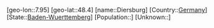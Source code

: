 ﻿---
location: [48.4,7.95]
type: City
tags:
- geo/City


SpocWebEntityId: 29787
isDeleted: false
confidential: public

---
[geo-lon::7.95]
[geo-lat::48.4]
[name::Diersburg]
[Country::[Germany](geo/Continent/Europe/Germany.md)]
[State::[Baden-Wuerttemberg](geo/Continent/Europe/Germany/Baden-Wuerttemberg.md)]
[Population::]
[Unknown::]

